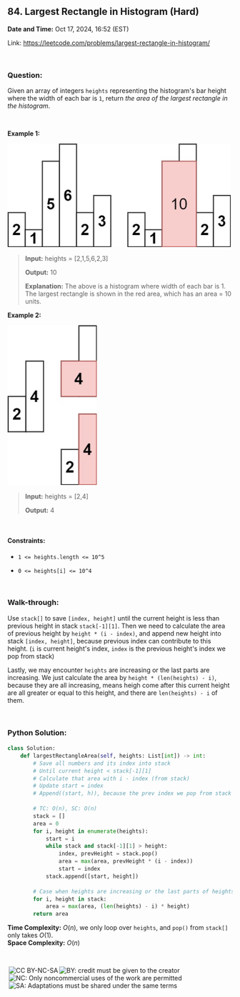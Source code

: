 ## 84. Largest Rectangle in Histogram (Hard)
**Date and Time:** Oct 17, 2024, 16:52 (EST)

Link: https://leetcode.com/problems/largest-rectangle-in-histogram/

<br>

### Question:
Given an array of integers `heights` representing the histogram's bar height where the width of each bar is `1`, return _the area of the largest rectangle in the histogram_.

<br>

**Example 1:**

<img src="../images/84_1.jpg" width=500>

> **Input:** heights = [2,1,5,6,2,3]
> 
> **Output:** 10
>
> **Explanation:** The above is a histogram where width of each bar is 1. The largest rectangle is shown in the red area, which has an area = 10 units.

**Example 2:**

<img src="../images/84_2.jpg" width=200>

> **Input:** heights = [2,4]
> 
> **Output:** 4

<br>

#### Constraints:
* `1 <= heights.length <= 10^5`

* `0 <= heights[i] <= 10^4`

<br>

### Walk-through: 
Use `stack[]` to save `[index, height]` until the current height is less than previous height in stack `stack[-1][1]`. Then we need to calculate the area of previous height by `height * (i - index)`, and append new height into stack `[index, height]`, because previous index can contribute to this height. (`i` is current height's index, `index` is the previous height's index we pop from stack)

Lastly, we may encounter `heights` are increasing or the last parts are increasing. We just calculate the area by `height * (len(heights) - i)`, because they are all increasing, means heigh come after this current height are all greater or equal to this height, and there are `len(heights) - i` of them.

<br>

### Python Solution:
```python
class Solution:
    def largestRectangleArea(self, heights: List[int]) -> int:
        # Save all numbers and its index into stack
        # Until current height < stack[-1][1]
        # Calculate that area with i - index (from stack)
        # Update start = index
        # Append((start, h)), because the prev index we pop from stack can be extended with this current height h

        # TC: O(n), SC: O(n)
        stack = []
        area = 0
        for i, height in enumerate(heights):
            start = i
            while stack and stack[-1][1] > height:
                index, prevHeight = stack.pop()
                area = max(area, prevHeight * (i - index))
                start = index
            stack.append([start, height])
        
        # Case when heights are increasing or the last parts of heights are increasing
        for i, height in stack:
            area = max(area, (len(heights) - i) * height)
        return area
```
**Time Complexity:** $O(n)$, we only loop over `heights`, and `pop()` from `stack[]` only takes $O(1)$. <br>
**Space Complexity:** $O(n)$

<br>

<img style="height:22px!important;margin-left:3px;vertical-align:text-bottom;" src="https://mirrors.creativecommons.org/presskit/icons/cc.svg?ref=chooser-v1" alt="CC BY-NC-SA" title="CC BY-NC-SA"><img style="height:22px!important;margin-left:3px;vertical-align:text-bottom;" src="https://mirrors.creativecommons.org/presskit/icons/by.svg?ref=chooser-v1" alt="BY: credit must be given to the creator" title="BY: credit must be given to the creator"><img style="height:22px!important;margin-left:3px;vertical-align:text-bottom;" src="https://mirrors.creativecommons.org/presskit/icons/nc.svg?ref=chooser-v1" alt="NC: Only noncommercial uses of the work are permitted" title="NC: Only noncommercial uses of the work are permitted"><img style="height:22px!important;margin-left:3px;vertical-align:text-bottom;" src="https://mirrors.creativecommons.org/presskit/icons/sa.svg?ref=chooser-v1" alt="SA: Adaptations must be shared under the same terms" title="SA: Adaptations must be shared under the same terms">